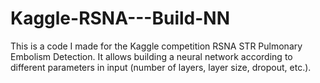 # Kaggle-RSNA---Build-NN

This is a code I made for the Kaggle competition RSNA STR Pulmonary Embolism Detection. It allows building a neural network according to different parameters in input (number of layers, layer size, dropout, etc.).
